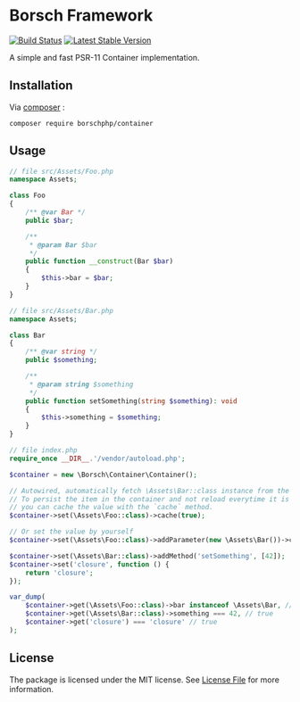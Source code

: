 # Borsch Framework

[![Build Status](https://travis-ci.com/borschphp/borsch-container.svg?branch=master)](https://travis-ci.com/borschphp/borsch-container)
[![Latest Stable Version](https://poser.pugx.org/borschphp/container/v)](//packagist.org/packages/borschphp/container)

A simple and fast PSR-11 Container implementation.

## Installation

Via [composer](https://getcomposer.org/) :

`composer require borschphp/container`

## Usage

```php
// file src/Assets/Foo.php
namespace Assets;

class Foo
{
    /** @var Bar */
    public $bar;

    /**
     * @param Bar $bar
     */
    public function __construct(Bar $bar)
    {
        $this->bar = $bar;
    }
}
```

```php
// file src/Assets/Bar.php
namespace Assets;

class Bar
{
    /** @var string */
    public $something;

    /**
     * @param string $something
     */
    public function setSomething(string $something): void
    {
        $this->something = $something;
    }
}
```

```php
// file index.php
require_once __DIR__.'/vendor/autoload.php';

$container = new \Borsch\Container\Container();

// Autowired, automatically fetch \Assets\Bar::class instance from the container
// To persist the item in the container and not reload everytime it is needed,
// you can cache the value with the `cache` method.
$container->set(\Assets\Foo::class)->cache(true);

// Or set the value by yourself
$container->set(\Assets\Foo::class)->addParameter(new \Assets\Bar())->cache(true);

$container->set(\Assets\Bar::class)->addMethod('setSomething', [42]);
$container->set('closure', function () {
    return 'closure';
});

var_dump(
    $container->get(\Assets\Foo::class)->bar instanceof \Assets\Bar, // true
    $container->get(\Assets\Bar::class)->something === 42, // true
    $container->get('closure') === 'closure' // true
);
```

## License

The package is licensed under the MIT license. See [License File](https://github.com/borschphp/borsch-container/blob/master/LICENSE.md) for more information.